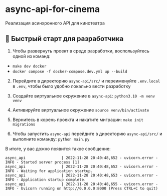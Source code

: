 # async-api-for-cinema
Реализация асинхронного API для кинотеатра

## 🚀 Быстрый старт для разработчика

1. Чтобы развернуть проект в среде разработки, воспользуйтесь одной из команд: 
- `make dev docker`
- `docker compose -f docker-compose.dev.yml up --build`

2. Перейдите в директорию `async-api/src/` и переименуйте `.env.local` в `.env`, чтобы было удобно локально вести разработку

3. Создайте виртуальное окружение в `async-api`: `python3.10 -m venv venv`

4. Активируйте виртуальное окружение `source venv/bin/activate`

5. Вернитесь в корень проекта и накатите миграции: `make init migrations`

6. Чтобы запустить `async-api` перейдите в директорию `async-api/src/` и выполните команду: `python main.py`

В итоге, у вас дожно появится такое сообщение:

```commandline
async_api                | 2022-11-28 20:40:48,652 - uvicorn.error - INFO - Started server process [1]
async_api                | 2022-11-28 20:40:48,652 - uvicorn.error - INFO - Waiting for application startup.
async_api                | 2022-11-28 20:40:48,653 - uvicorn.error - INFO - Application startup complete.
async_api                | 2022-11-28 20:40:48,655 - uvicorn.error - INFO - Uvicorn running on http://0.0.0.0:8000 (Press CTRL+C to quit)

```